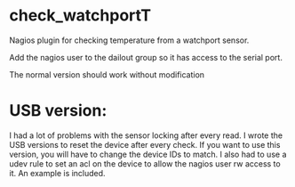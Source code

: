 # check_watchportT
Nagios plugin for checking temperature from a watchport sensor.

Add the nagios user to the dailout group so it has access to the serial port.

The normal version should work without modification

# USB version:
I had a lot of problems with the sensor locking after every read. I wrote the USB versions to reset the device after every check.
If you want to use this version, you will have to change the device IDs to match. I also had to use a udev rule to set an acl on the device to allow the nagios user rw access to it. An example is included.

